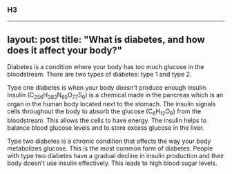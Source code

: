 ### H3

---
layout: post
title: "What is diabetes, and how does it affect your body?"
---

<p>Diabetes is a condition where your body has too much glucose in the bloodstream. There are two types of diabetes: type 1 and type 2.
</p>

<p>Type one diabetes is when your body doesn't produce enough insulin. Insulin (C<sub>256</sub>H<sub>383</sub>N<sub>65</sub>O<sub>77</sub>S<sub>6</sub>) is a chemical made in the pancreas which is an organ in the human body located next to the stomach. The insulin signals cells throughout the body to absorb the glucose (C<sub>6</sub>H<sub>12</sub>O<sub>6</sub>) from the bloodstream. This allows the cells to have energy. The insulin helps to balance blood glucose levels and to store excess glucose in the liver.</p>

<p>Type two diabetes is a chronic condition that affects the way your body metabolizes glucose. This is the most common form of diabetes. People with type two diabetes have a gradual decline in insulin production and their body doesn't use insulin effectively. This leads to high blood sugar levels.</p>
